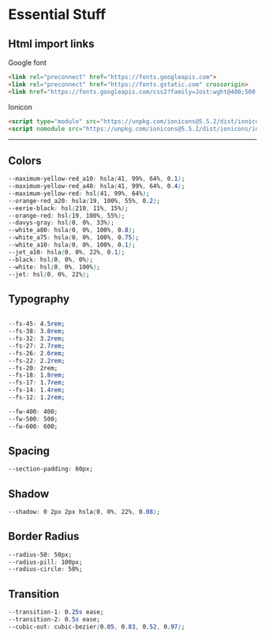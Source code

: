 # Essential Stuff

## Html import links

Google font

``` html
<link rel="preconnect" href="https://fonts.googleapis.com">
<link rel="preconnect" href="https://fonts.gstatic.com" crossorigin>
<link href="https://fonts.googleapis.com/css2?family=Jost:wght@400;500;600&display=swap" rel="stylesheet">
```

Ionicon

``` html
<script type="module" src="https://unpkg.com/ionicons@5.5.2/dist/ionicons/ionicons.esm.js"></script>
<script nomodule src="https://unpkg.com/ionicons@5.5.2/dist/ionicons/ionicons.js"></script>
```

---

## Colors

``` css
--maximum-yellow-red_a10: hsla(41, 99%, 64%, 0.1);
--maximum-yellow-red_a40: hsla(41, 99%, 64%, 0.4);
--maximum-yellow-red: hsl(41, 99%, 64%);
--orange-red_a20: hsla(19, 100%, 55%, 0.2);
--eerie-black: hsl(210, 11%, 15%);
--orange-red: hsl(19, 100%, 55%);
--davys-gray: hsl(0, 0%, 33%);
--white_a80: hsla(0, 0%, 100%, 0.8);
--white_a75: hsla(0, 0%, 100%, 0.75);
--white_a10: hsla(0, 0%, 100%, 0.1);
--jet_a10: hsla(0, 0%, 22%, 0.1);
--black: hsl(0, 0%, 0%);
--white: hsl(0, 0%, 100%);
--jet: hsl(0, 0%, 22%);
```

## Typography

``` css

--fs-45: 4.5rem;
--fs-38: 3.8rem;
--fs-32: 3.2rem;
--fs-27: 2.7rem;
--fs-26: 2.6rem;
--fs-22: 2.2rem;
--fs-20: 2rem;
--fs-18: 1.8rem;
--fs-17: 1.7rem;
--fs-14: 1.4rem;
--fs-12: 1.2rem;

--fw-400: 400;
--fw-500: 500;
--fw-600: 600;
```

## Spacing

``` css
--section-padding: 60px;
```

## Shadow

``` css
--shadow: 0 2px 2px hsla(0, 0%, 22%, 0.08);
```

## Border Radius

``` css
--radius-50: 50px;
--radius-pill: 100px;
--radius-circle: 50%;
```

## Transition

``` css
--transition-1: 0.25s ease;
--transition-2: 0.5s ease;
--cubic-out: cubic-bezier(0.05, 0.83, 0.52, 0.97);
```
